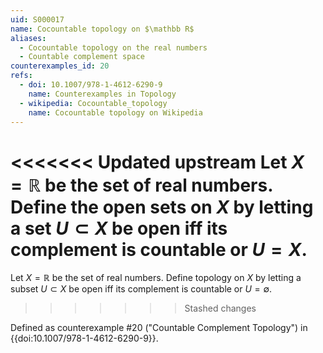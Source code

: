 ```yaml
---
uid: S000017
name: Cocountable topology on $\mathbb R$
aliases:
  - Cocountable topology on the real numbers
  - Countable complement space
counterexamples_id: 20
refs:
  - doi: 10.1007/978-1-4612-6290-9 
    name: Counterexamples in Topology
  - wikipedia: Cocountable_topology
    name: Cocountable topology on Wikipedia
---
```

<<<<<<< Updated upstream
Let $X=\mathbb R$ be the set of real numbers.  Define the open sets on $X$ by letting a set $U \subset X$ be open iff its complement is countable or $U = X$.
=======
Let $X=\mathbb R$ be the set of real numbers.  Define topology on $X$ by letting a subset $U \subset X$ be open iff its complement is countable or $U = \emptyset$. 
>>>>>>> Stashed changes

Defined as counterexample #20 ("Countable Complement Topology")
in {{doi:10.1007/978-1-4612-6290-9}}.

<!-- [[Proof of Topology]]
Let $\tau = \{$Any countable set$\}$. And let $X$ be an uncountable space.
Frist we know that $X^c = \emptyset$, which is countable. Also $\emptyset ^c = X$, which is explicitly allowed, showing that both $X$ and $\emptyset$ are in $\tau$.
Now let $\{ U_i | i \in \textbf{I}\}$ be a sub collection of $X$. (Show $\bigcup\limits_{i \in \textbf{I}} U_i \in X$) We know ($\bigcup\limits_{i \in \textbf{I}} U_i \in X$)$^c$ is countable. So ($\bigcup\limits_{i \in \textbf{I}} U_i$)$^c$ $=\bigcap\limits_{i \in \textbf{I}} U_i ^c$, by the DeMorgan's Law. We know that $\bigcap\limits_{i \in \textbf{I}} U_i ^c$ $\subseteq U_j^c$ for any $j \in \textbf{I}$, which is countable. Now let $\mathcal{A} = \{U_i | i \in [n]\}$ be a sub collection of open sets in $X$. Let $\bigcap\limits_{i=1}^n U_i$, where $U_i \in \mathcal{A}$. We know that ($\bigcap\limits_{i=1}^n U_i$)$^c$$=\bigcup\limits_{i=1}^n U_i^c$ by DeMorgan's Law. Since a countable union of countable sets is countable, it is countable. -->
